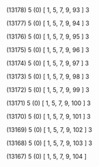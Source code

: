 (13178) 5 (0) [ 1, 5, 7, 9, 93 ] 3 


(13177) 5 (0) [ 1, 5, 7, 9, 94 ] 3 


(13176) 5 (0) [ 1, 5, 7, 9, 95 ] 3 


(13175) 5 (0) [ 1, 5, 7, 9, 96 ] 3 


(13174) 5 (0) [ 1, 5, 7, 9, 97 ] 3 


(13173) 5 (0) [ 1, 5, 7, 9, 98 ] 3 


(13172) 5 (0) [ 1, 5, 7, 9, 99 ] 3 


(13171) 5 (0) [ 1, 5, 7, 9, 100 ] 3 


(13170) 5 (0) [ 1, 5, 7, 9, 101 ] 3 


(13169) 5 (0) [ 1, 5, 7, 9, 102 ] 3 


(13168) 5 (0) [ 1, 5, 7, 9, 103 ] 3 


(13167) 5 (0) [ 1, 5, 7, 9, 104 ]  


